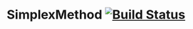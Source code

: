 # SimplexMethod [![Build Status](https://travis-ci.org/Kostolom9919/SimplexMethod.svg?branch=master)](https://travis-ci.org/Kostolom9919/SimplexMethod)
